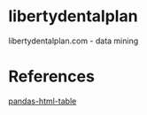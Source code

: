 # libertydentalplan
libertydentalplan.com - data mining

# References
[pandas-html-table](https://pbpython.com/pandas-html-table.html)

